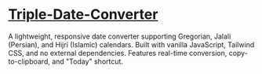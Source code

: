 # [Triple-Date-Converter](https://amirhosseingholami-dev.github.io/Triple-Date-Converter/)
A lightweight, responsive date converter supporting Gregorian, Jalali (Persian), and Hijri (Islamic) calendars. Built with vanilla JavaScript, Tailwind CSS, and no external dependencies. Features real-time conversion, copy-to-clipboard, and "Today" shortcut.
